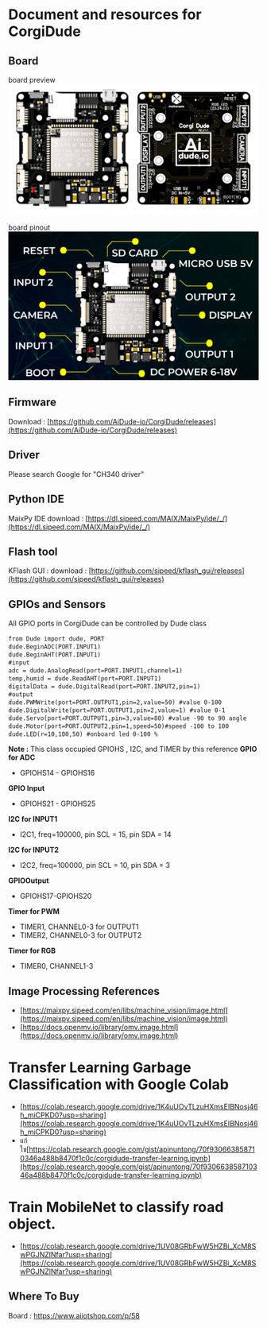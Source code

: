 ﻿# Document and resources for CorgiDude 

## Board 
board preview
<img src="https://github.com/AiDude-io/CorgiDude/blob/master/images/front-back.png?raw=true" width="700">

board pinout
<img src="https://github.com/AiDude-io/CorgiDude/blob/master/images/corgidude-pinout.png?raw=true" width="700">

## Firmware
Download : [https://github.com/AiDude-io/CorgiDude/releases](https://github.com/AiDude-io/CorgiDude/releases)
## Driver
Please search Google for "CH340 driver"
## Python IDE
MaixPy IDE download : [https://dl.sipeed.com/MAIX/MaixPy/ide/_/](https://dl.sipeed.com/MAIX/MaixPy/ide/_/) 
## Flash tool
KFlash GUI : download : [https://github.com/sipeed/kflash_gui/releases](https://github.com/sipeed/kflash_gui/releases)
## GPIOs and Sensors
All GPIO ports in CorgiDude can be controlled by Dude class

    from Dude import dude, PORT
    dude.BeginADC(PORT.INPUT1)
    dude.BeginAHT(PORT.INPUT1)
    #input
    adc = dude.AnalogRead(port=PORT.INPUT1,channel=1)
    temp,humid = dude.ReadAHT(port=PORT.INPUT1)
    digitalData = dude.DigitalRead(port=PORT.INPUT2,pin=1)
    #output
    dude.PWMWrite(port=PORT.OUTPUT1,pin=2,value=50) #value 0-100
    dude.DigitalWrite(port=PORT.OUTPUT1,pin=2,value=1) #value 0-1
    dude.Servo(port=PORT.OUTPUT1,pin=3,value=80) #value -90 to 90 angle
    dude.Motor(port=PORT.OUTPUT2,pin=1,speed=50)#speed -100 to 100
	dude.LED(r=10,100,50) #onboard led 0-100 %
**Note :** This class occupied GPIOHS , I2C, and TIMER by this reference
**GPIO for ADC** 
	

 - GPIOHS14 - GPIOHS16

**GPIO Input**
	

 - GPIOHS21 - GPIOHS25

**I2C for INPUT1**
	

 - I2C1, freq=100000, pin SCL = 15, pin SDA = 14

**I2C for INPUT2**

 - I2C2, freq=100000, pin SCL = 10, pin SDA = 3

**GPIOOutput**
	

 - GPIOHS17-GPIOHS20

**Timer for PWM**
	

 - TIMER1, CHANNEL0-3 for OUTPUT1 	
 - TIMER2, CHANNEL0-3 for OUTPUT2

**Timer for RGB**

 - TIMER0, CHANNEL1-3

## Image Processing References

 - [https://maixpy.sipeed.com/en/libs/machine_vision/image.html](https://maixpy.sipeed.com/en/libs/machine_vision/image.html)
 - [https://docs.openmv.io/library/omv.image.html](https://docs.openmv.io/library/omv.image.html)

# Transfer Learning Garbage Classification with Google Colab
 - [https://colab.research.google.com/drive/1K4uUOvTLzuHXmsEIBNosj46h_miCPKD0?usp=sharing](https://colab.research.google.com/drive/1K4uUOvTLzuHXmsEIBNosj46h_miCPKD0?usp=sharing)
 - แก้ใข[https://colab.research.google.com/gist/apinuntong/70f930663858710346a488b8470f1c0c/corgidude-transfer-learning.ipynb](https://colab.research.google.com/gist/apinuntong/70f930663858710346a488b8470f1c0c/corgidude-transfer-learning.ipynb)
   

# Train MobileNet to classify road object.
 - [https://colab.research.google.com/drive/1UV08GRbFwW5HZBi_XcM8SwPGJNZlNfar?usp=sharing](https://colab.research.google.com/drive/1UV08GRbFwW5HZBi_XcM8SwPGJNZlNfar?usp=sharing)

## Where To Buy
Board : https://www.aiiotshop.com/p/58
